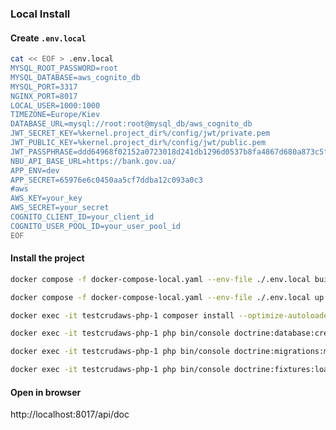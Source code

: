 ### Local Install

#### Create `.env.local`
```bash
cat << EOF > .env.local
MYSQL_ROOT_PASSWORD=root
MYSQL_DATABASE=aws_cognito_db
MYSQL_PORT=3317
NGINX_PORT=8017
LOCAL_USER=1000:1000
TIMEZONE=Europe/Kiev
DATABASE_URL=mysql://root:root@mysql_db/aws_cognito_db
JWT_SECRET_KEY=%kernel.project_dir%/config/jwt/private.pem
JWT_PUBLIC_KEY=%kernel.project_dir%/config/jwt/public.pem
JWT_PASSPHRASE=ddd64968f02152a0723018d241db1296d0537b8fa4867d680a873c5f9985b8f8
NBU_API_BASE_URL=https://bank.gov.ua/
APP_ENV=dev
APP_SECRET=65976e6c0450aa5cf7ddba12c093a0c3
#aws
AWS_KEY=your_key
AWS_SECRET=your_secret
COGNITO_CLIENT_ID=your_client_id
COGNITO_USER_POOL_ID=your_user_pool_id
EOF
```

#### Install the project
```bash
docker compose -f docker-compose-local.yaml --env-file ./.env.local build --no-cache              # Build containers from images
```
```bash
docker compose -f docker-compose-local.yaml --env-file ./.env.local up -d                         # Run containers       
```              
```bash
docker exec -it testcrudaws-php-1 composer install --optimize-autoloader                             # Install dependencies
```
```bash
docker exec -it testcrudaws-php-1 php bin/console doctrine:database:create --if-not-exists           # Create database
```
```bash
docker exec -it testcrudaws-php-1 php bin/console doctrine:migrations:migrate -n                     # Run migrations
```
```bash
docker exec -it testcrudaws-php-1 php bin/console doctrine:fixtures:load -n                           # Load fixtures
```

#### Open in browser
http://localhost:8017/api/doc                                                               







